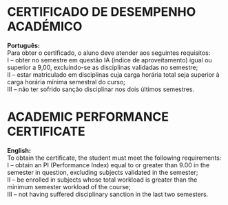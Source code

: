 # CERTIFICADO DE DESEMPENHO ACADÉMICO
**Português:**<br>
Para obter o certificado, o aluno deve atender aos seguintes requisitos:<br>
I – obter no semestre em questão IA (índice de aproveitamento) igual ou superior a 9,00, excluindo-se as disciplinas validadas no semestre;<br>
II – estar matriculado em disciplinas cuja carga horária total seja superior à carga horária mínima semestral do curso;<br>
III – não ter sofrido sanção disciplinar nos dois últimos semestres.<br>


# ACADEMIC PERFORMANCE CERTIFICATE
**English:**<br>
To obtain the certificate, the student must meet the following requirements:<br>
I – obtain an PI (Performance Index) equal to or greater than 9.00 in the semester in question, excluding subjects validated in the semester; <br>
II – be enrolled in subjects whose total workload is greater than the minimum semester workload of the course;<br>
III – not having suffered disciplinary sanction in the last two semesters.
